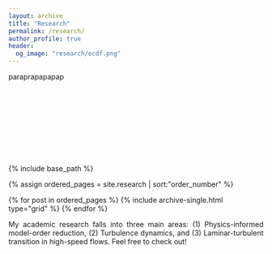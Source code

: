 ```yaml
---
layout: archive
title: "Research"
permalink: /research/
author_profile: true
header:
  og_image: "research/ecdf.png"
---
```


paraprapapapap

<nbsp>
<nbsp>
<nbsp>
<nbsp>
<nbsp>
<nbsp>
<nbsp>
<nbsp>

<br/><br/>
<br/><br/>
<br/><br/>
<br/><br/>

{% include base_path %}

{% assign ordered_pages = site.research | sort:"order_number" %}

{% for post in ordered_pages %}
  {% include archive-single.html type="grid" %}
{% endfor %}

<nbsp>

<div style="text-align: justify; text-justify: inter-word;">

My academic research falls into three main areas: (1) Physics-informed model-order reduction, (2) Turbulence dynamics, and (3) Laminar-turbulent transition
in high-speed flows. Feel free to check out!

</div>


<nbsp>






